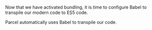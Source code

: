 Now that we have activated bundling, it is time to configure Babel to transpile our modern code to ES5 code.

Parcel automatically uses Babel to transpile our code.